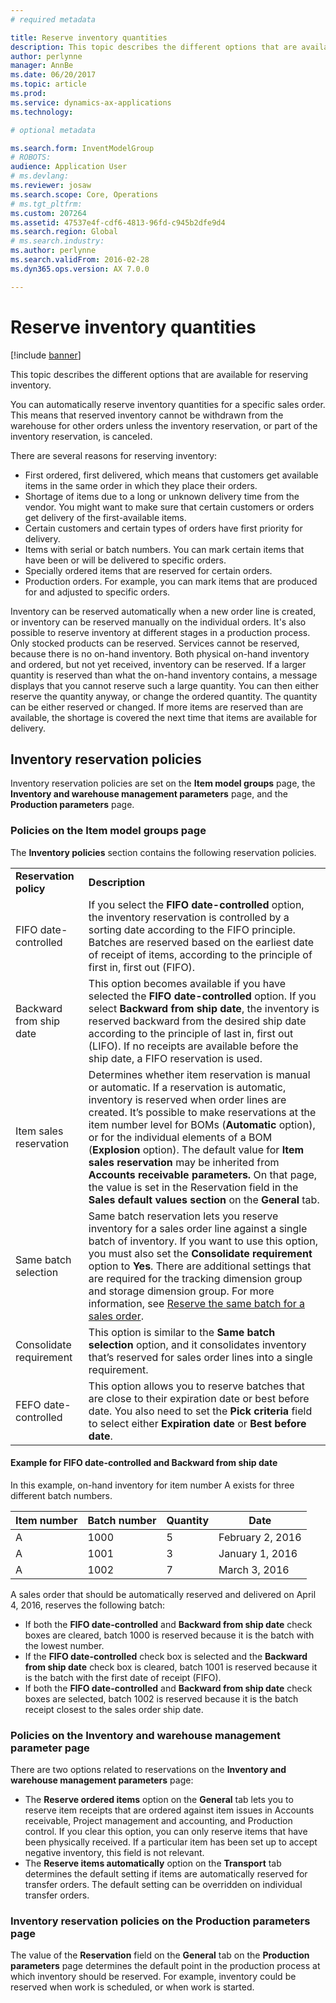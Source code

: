 ```yaml
---
# required metadata

title: Reserve inventory quantities
description: This topic describes the different options that are available for reserving inventory.
author: perlynne
manager: AnnBe
ms.date: 06/20/2017
ms.topic: article
ms.prod:
ms.service: dynamics-ax-applications
ms.technology:

# optional metadata

ms.search.form: InventModelGroup
# ROBOTS:
audience: Application User
# ms.devlang:
ms.reviewer: josaw
ms.search.scope: Core, Operations
# ms.tgt_pltfrm:
ms.custom: 207264
ms.assetid: 47537e4f-cdf6-4813-96fd-c945b2dfe9d4
ms.search.region: Global
# ms.search.industry:
ms.author: perlynne
ms.search.validFrom: 2016-02-28
ms.dyn365.ops.version: AX 7.0.0

---
```


# Reserve inventory quantities

[!include [banner](../includes/banner.md)]

This topic describes the different options that are available for reserving inventory.

You can automatically reserve inventory quantities for a specific sales order. This means that reserved inventory cannot be withdrawn from the warehouse for other orders unless the inventory reservation, or part of the inventory reservation, is canceled.

There are several reasons for reserving inventory:
-   First ordered, first delivered, which means that customers get available items in the same order in which they place their orders.
-   Shortage of items due to a long or unknown delivery time from the vendor. You might want to make sure that certain customers or orders get delivery of the first-available items.
-   Certain customers and certain types of orders have first priority for delivery.
-   Items with serial or batch numbers. You can mark certain items that have been or will be delivered to specific orders.
-   Specially ordered items that are reserved for certain orders.
-   Production orders. For example, you can mark items that are produced for and adjusted to specific orders.

Inventory can be reserved automatically when a new order line is created, or inventory can be reserved manually on the individual orders. It's also possible to reserve inventory at different stages in a production process. Only stocked products can be reserved. Services cannot be reserved, because there is no on-hand inventory. Both physical on-hand inventory and ordered, but not yet received, inventory can be reserved. If a larger quantity is reserved than what the on-hand inventory contains, a message displays that you cannot reserve such a large quantity. You can then either reserve the quantity anyway, or change the ordered quantity. The quantity can be either reserved or changed. If more items are reserved than are available, the shortage is covered the next time that items are available for delivery.

## Inventory reservation policies
Inventory reservation policies are set on the **Item model groups** page, the **Inventory and warehouse management parameters** page, and the **Production parameters** page.
### Policies on the Item model groups page

The **Inventory policies** section contains the following reservation policies.

|                         |                                                                                                                                                                                                                                                                                                                                                                                                                                                                                                                                                    |
|-------------------------|----------------------------------------------------------------------------------------------------------------------------------------------------------------------------------------------------------------------------------------------------------------------------------------------------------------------------------------------------------------------------------------------------------------------------------------------------------------------------------------------------------------------------------------------------|
| **Reservation policy**  | **Description**                                                                                                                                                                                                                                                                                                                                                                                                                                                                                                                                    |
| FIFO date-controlled    | If you select the **FIFO date-controlled** option, the inventory reservation is controlled by a sorting date according to the FIFO principle. Batches are reserved based on the earliest date of receipt of items, according to the principle of first in, first out (FIFO).                                                                                                                                                                                                                                                                       |
| Backward from ship date | This option becomes available if you have selected the **FIFO date-controlled** option. If you select **Backward from ship date**, the inventory is reserved backward from the desired ship date according to the principle of last in, first out (LIFO). If no receipts are available before the ship date, a FIFO reservation is used.                                                                                                                                                                                                           |
| Item sales reservation  | Determines whether item reservation is manual or automatic. If a reservation is automatic, inventory is reserved when order lines are created. It’s possible to make reservations at the item number level for BOMs (**Automatic** option), or for the individual elements of a BOM (**Explosion** option). The default value for **Item sales reservation** may be inherited from **Accounts receivable parameters.** On that page, the value is set in the Reservation field in the **Sales default values** **section** on the **General** tab. |
| Same batch selection    | Same batch reservation lets you reserve inventory for a sales order line against a single batch of inventory. If you want to use this option, you must also set the **Consolidate requirement** option to **Yes**. There are additional settings that are required for the tracking dimension group and storage dimension group. For more information, see [Reserve the same batch for a sales order](../sales-marketing/reserve-same-batch-sales-order.md).                                                          |
| Consolidate requirement | This option is similar to the **Same batch selection** option, and it consolidates inventory that’s reserved for sales order lines into a single requirement.                                                                                                                                                                                                                                                                                                                                                                                      |
| FEFO date-controlled    | This option allows you to reserve batches that are close to their expiration date or best before date. You also need to set the **Pick criteria** field to select either **Expiration date** or **Best before date**.                                                                                                                                                                                                                                                                                                                              |

#### Example for FIFO date-controlled and Backward from ship date

In this example, on-hand inventory for item number A exists for three different batch numbers.

| Item number | Batch number | Quantity | Date             |
|-------------|--------------|----------|------------------|
| A           | 1000         | 5        | February 2, 2016 |
| A           | 1001         | 3        | January 1, 2016  |
| A           | 1002         | 7        | March 3, 2016    |

A sales order that should be automatically reserved and delivered on April 4, 2016, reserves the following batch:
-   If both the **FIFO date-controlled** and **Backward from ship date** check boxes are cleared, batch 1000 is reserved because it is the batch with the lowest number.
-   If the **FIFO date-controlled** check box is selected and the **Backward from ship date** check box is cleared, batch 1001 is reserved because it is the batch with the first date of receipt (FIFO).
-   If both the **FIFO date-controlled** and **Backward from ship date** check boxes are selected, batch 1002 is reserved because it is the batch receipt closest to the sales order ship date.

### Policies on the Inventory and warehouse management parameter page

There are two options related to reservations on the **Inventory and warehouse management parameters** page:
-   The **Reserve ordered items** option on the **General** tab lets you to reserve item receipts that are ordered against item issues in Accounts receivable, Project management and accounting, and Production control. If you clear this option, you can only reserve items that have been physically received. If a particular item has been set up to accept negative inventory, this field is not relevant.
-   The **Reserve items automatically** option on the **Transport** tab determines the default setting if items are automatically reserved for transfer orders. The default setting can be overridden on individual transfer orders.

### Inventory reservation policies on the Production parameters page

The value of the **Reservation** field on the **General** tab on the **Production parameters** page determines the default point in the production process at which inventory should be reserved. For example, inventory could be reserved when work is scheduled, or when work is started.
